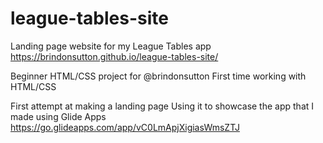 # league-tables-site
Landing page website for my League Tables app
https://brindonsutton.github.io/league-tables-site/

Beginner HTML/CSS project for @brindonsutton
First time working with HTML/CSS

First attempt at making a landing page
Using it to showcase the app that I made using Glide Apps
https://go.glideapps.com/app/vC0LmApjXigiasWmsZTJ
